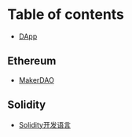 # Table of contents

* [DApp](README.md)

## Ethereum

* [MakerDAO](ethereum/makerdao.md)

## Solidity

* [Solidity开发语言](solidity/solidity-kai-fa-yu-yan.md)

